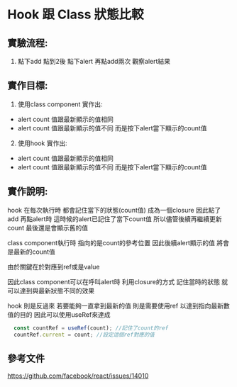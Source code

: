 # Hook 跟 Class 狀態比較


## 實驗流程:
1. 點下add 點到2後 點下alert 再點add兩次 觀察alert結果

## 實作目標:

1. 使用class component 實作出:
- alert count 值跟最新顯示的值相同
- alert count 值跟最新顯示的值不同 而是按下alert當下顯示的count值


2. 使用hook 實作出:
- alert count 值跟最新顯示的值相同
- alert count 值跟最新顯示的值不同 而是按下alert當下顯示的count值


## 實作說明:


hook 在每次執行時 都會記住當下的狀態(count值) 成為一個closure
因此點了add 再點alert時 
這時候的alert已記住了當下count值 所以儘管後續再繼續更新count
最後還是會顯示舊的值


class component執行時 指向的是count的參考位置
因此後續alert顯示的值 將會是最新的count值


由於關鍵在於對應到ref或是value

因此class component可以在呼叫alert時 
利用closure的方式 記住當時的狀態 就可以達到與最新狀態不同的效果

hook 則是反過來 若要能夠一直拿到最新的值
則是需要使用ref 以達到指向最新數值的目的 因此可以使用useRef來達成

```javascript
  const countRef = useRef(count); //記住了count的ref
  countRef.current = count; //設定這個ref對應的值
```


## 參考文件
https://github.com/facebook/react/issues/14010